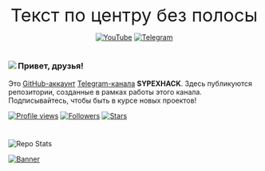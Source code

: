 <div align="center">
  <span style="font-size: 36px;">Текст по центру без полосы</span>
</div>

<p align="center">
<a href="https://youtube.com/@sypexhack"><img title="YouTube" src="https://img.shields.io/badge/YouTube-SYPEXHACK-red?style=for-the-badge&logo=youtube"></a>
<a href="https://t.me/+1MZLhFv1sMJjZmFi"><img title="Telegram" src="https://img.shields.io/badge/Telegram-SYPEXHACK-blue?style=for-the-badge&logo=telegram"></a>
</p>
<h1 align="center"></h1>
<img align="left" src="https://i.postimg.cc/25Nrf85N/sypexhack-1.gif">

### Привет, друзья!

Это [GitHub-аккаунт](https://github.com/777-FOXik-777) [Telegram-канала](https://t.me/+1MZLhFv1sMJjZmFi) **SYPEXHACK**. Здесь публикуются репозитории, созданные в рамках работы этого канала. Подписывайтесь, чтобы быть в курсе новых проектов!

[![Profile views](https://komarev.com/ghpvc/?username=777-FOXik-777&color=313131)](https://github.com/777-FOXik-777) [![Followers](https://img.shields.io/github/followers/777-FOXik-777?style=flat&color=313131)](https://github.com/777-FOXik-777) [![Stars](https://img.shields.io/github/stars/777-FOXik-777?style=flat&color=313131)](https://github.com/777-FOXik-777)
<br>
<h1 align="center"></h1>

![Repo Stats](https://github-readme-stats.vercel.app/api/pin/?username=777-FOXik-777&repo=installer&theme=dark)


[![Banner](https://i.postimg.cc/0ycFVkJC/1735340828002.jpg)](https://t.me/+1MZLhFv1sMJjZmFi)
